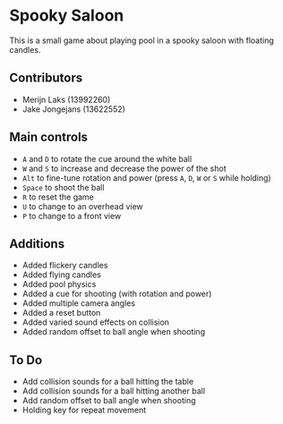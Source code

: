 # Spooky Saloon

This is a small game about playing pool in a spooky saloon with floating candles.

## Contributors

- Merijn Laks (13992260)
- Jake Jongejans (13622552)

## Main controls

- `A` and `D` to rotate the cue around the white ball
- `W` and `S` to increase and decrease the power of the shot
- `Alt` to fine-tune rotation and power (press `A`, `D`, `W` or `S` while holding)
- `Space` to shoot the ball
- `R` to reset the game
- `U` to change to an overhead view
- `P` to change to a front view

## Additions

- Added flickery candles
- Added flying candles
- Added pool physics
- Added a cue for shooting (with rotation and power)
- Added multiple camera angles
- Added a reset button
- Added varied sound effects on collision
- Added random offset to ball angle when shooting

## To Do

- Add collision sounds for a ball hitting the table
- Add collision sounds for a ball hitting another ball
- Add random offset to ball angle when shooting
- Holding key for repeat movement
